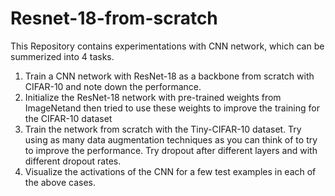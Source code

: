 # Resnet-18-from-scratch
This Repository contains experimentations with CNN network, which can be summerized into 4 tasks.
1. Train a CNN network with ResNet-18 as a backbone from scratch with CIFAR-10 and note down the performance.
2. Initialize the ResNet-18 network with pre-trained weights from ImageNetand then tried to use these weights to improve the training for the CIFAR-10 dataset
3. Train the network from scratch with the Tiny-CIFAR-10 dataset. Try using as many data augmentation techniques as you can think of to try to improve the performance. Try dropout after different layers and with different dropout
rates.
4. Visualize the activations of the CNN for a few test examples in each of the above cases.
